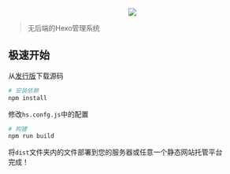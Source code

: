 <center><img src="https://cdn1.tianli0.top/gh/Redish101/cdn@src/img/20221007111828.png"></center>

> 无后端的Hexo管理系统

## 极速开始

从[发行版](https://github.com/Redish101/Hexo-Studio/releases)下载源码
```bash
# 安装依赖
npm install
```
修改`hs.confg.js`中的配置
```bash
# 构建
npm run build
```
将`dist`文件夹内的文件部署到您的服务器或任意一个静态网站托管平台  
完成！